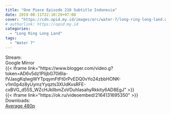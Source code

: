 ```yaml
---
title: "One Piece Episode 210 Subtitle Indonesia"
date: 2019-08-11T22:10:29+07:00
cover: "https://cdn.opid.my.id/images/arc/water-7/long-ring-long-land.webp" # Optional, cover
# authorlink: https://opid.my.id
categories:
  - "Long Ring Long Land"
tags:
  - "Water 7"
---
```

<div class="ui menu violet borderless inverted">
  <div class="header item active">
        Stream:
    </div>
  <a class="active item" data-tab="google">
    <i class="google drive icon"></i> Google
  </a>
  <a class="item nounderline" data-tab="mirror">
    <i class="odnoklassniki icon"></i> Mirror
  </a>
</div>
<div class="ui bottom attached tab segment active" style="border:0 !important;" data-tab="google">
 {{< iframe link="https://www.blogger.com/video.g?token=AD6v5dz1PlijbG70i6Ia-fVJasgKqIwgWYTpqymFtFt0rPvEDQ0vYo24zbbHONK-v1m0p4z8yUymzYyqzts3XUdKvsRFE-cxBVG_d55S_WZcHJkllbmZoVDuhIasahyRkkity6AD8EgJ" >}}
</div>
<div class="ui bottom attached tab segment" style="border:0 !important;" data-tab="mirror">
{{< iframe link="https://ok.ru/videoembed/2164131695350" >}}
</div>
<div class="ui menu violet borderless inverted">
  <div class="header item active">
        Downloads:
    </div>
  <a class="item nounderline" href="https://ouo.io/2wfBJR" target="_blank" rel="dofollow"><i class="google drive icon"></i>
    Average 480p</a>
</div>